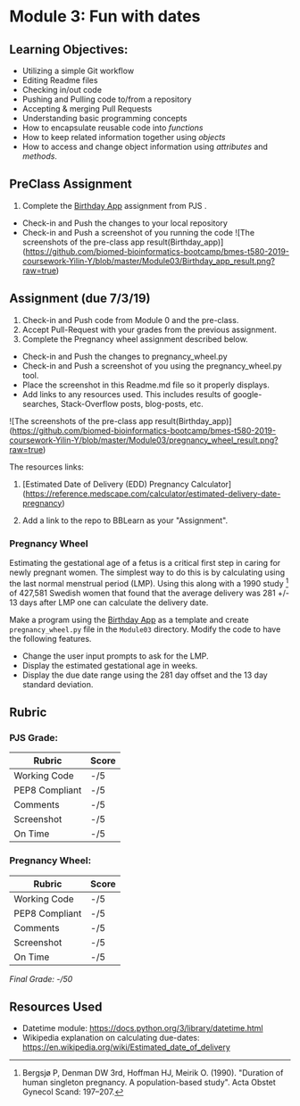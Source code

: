 # Module 3: Fun with dates


## Learning Objectives:

- Utilizing a simple Git workflow
 - Editing Readme files
 - Checking in/out code
 - Pushing and Pulling code to/from a repository
 - Accepting & merging Pull Requests
- Understanding basic programming concepts
 - How to encapsulate reusable code into _functions_
 - How to keep related information together using _objects_
 - How to access and change object information using _attributes_ and _methods_.
 

## PreClass Assignment

1. Complete the [Birthday App](https://github.com/biomed-bioinformatics-bootcamp/python-jumpstart-course-demos/tree/master/apps/03_birthday) assignment from PJS .
  - Check-in and Push the changes to your local repository
  - Check-in and Push a screenshot of you running the code
![The screenshots of the pre-class app result(Birthday_app)] (https://github.com/biomed-bioinformatics-bootcamp/bmes-t580-2019-coursework-Yilin-Y/blob/master/Module03/Birthday_app_result.png?raw=true)
 
## Assignment (due 7/3/19)

1. Check-in and Push code from Module 0 and the pre-class.
2. Accept Pull-Request with your grades from the previous assignment.
3. Complete the Pregnancy wheel assignment described below.
  - Check-in and Push the changes to pregnancy_wheel.py
  - Check-in and Push a screenshot of you using the pregnancy_wheel.py tool.
  - Place the screenshot in this Readme.md file so it properly displays.
  - Add links to any resources used. This includes results of google-searches, Stack-Overflow posts, blog-posts, etc.

![The screenshots of the pre-class app result(Birthday_app)] (https://github.com/biomed-bioinformatics-bootcamp/bmes-t580-2019-coursework-Yilin-Y/blob/master/Module03/pregnancy_wheel_result.png?raw=true)

The resources links:
1. [Estimated Date of Delivery (EDD) Pregnancy Calculator] (https://reference.medscape.com/calculator/estimated-delivery-date-pregnancy)

4. Add a link to the repo to BBLearn as your "Assignment".

### Pregnancy Wheel

Estimating the gestational age of a fetus is a critical first step in caring for newly pregnant women.
The simplest way to do this is by calculating using the last normal menstrual period (LMP).
Using this along with a 1990 study [^1] of 427,581 Swedish women that found that the average delivery was 281 +/- 13 days after LMP one can calculate the delivery date.

Make a program using the [Birthday App](https://github.com/biomed-bioinformatics-bootcamp/python-jumpstart-course-demos/tree/master/apps/03_birthday) as a template and create `pregnancy_wheel.py`  file in the `Module03` directory.
Modify the code to have the following features.

  - Change the user input prompts to ask for the LMP.
  - Display the estimated gestational age in weeks.
  - Display the due date range using the 281 day offset and the 13 day standard deviation.

## Rubric

### PJS Grade:

|  Rubric        | Score | 
|----------------|-------|
| Working Code   |  -/5  |
| PEP8 Compliant |  -/5  |
| Comments       |  -/5  |
| Screenshot     |  -/5  |
| On Time        |  -/5  |

### Pregnancy Wheel:

|  Rubric        | Score | 
|----------------|-------|
| Working Code   |  -/5  |
| PEP8 Compliant |  -/5  |
| Comments       |  -/5  |
| Screenshot     |  -/5  |
| On Time        |  -/5  |

*Final Grade: -/50*

## Resources Used

- Datetime module: https://docs.python.org/3/library/datetime.html
- Wikipedia explanation on calculating due-dates: https://en.wikipedia.org/wiki/Estimated_date_of_delivery


[^1]: Bergsjø P, Denman DW 3rd, Hoffman HJ, Meirik O. (1990). "Duration of human singleton pregnancy. A population-based study". Acta Obstet Gynecol Scand: 197–207.